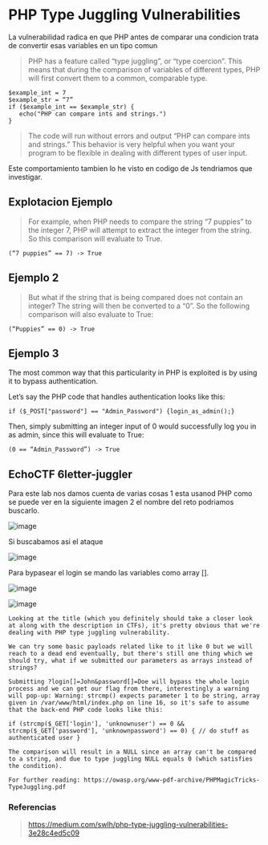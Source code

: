 






# PHP Type Juggling Vulnerabilities


La vulnerabilidad radica en que PHP antes de comparar una condicion trata de convertir esas variables en un tipo comun

> PHP has a feature called “type juggling”, or “type coercion”. This means that during the comparison 
of variables of different types, PHP will first convert them to a common, comparable type.


```
$example_int = 7
$example_str = “7”
if ($example_int == $example_str) {
   echo("PHP can compare ints and strings.")
}

```

> The code will run without errors and output “PHP can compare ints and strings.” 
This behavior is very helpful when you want your program to be flexible in dealing with different types of user input.

Este comportamiento tambien lo he visto en codigo de Js tendriamos que investigar.


## Explotacion Ejemplo


> For example, when PHP needs to compare the string “7 puppies” to the integer 7,
PHP will attempt to extract the integer from the string. So this comparison will evaluate to True.


```
(“7 puppies” == 7) -> True
```

## Ejemplo 2 

> But what if the string that is being compared does not contain an integer? 
The string will then be converted to a “0”. So the following comparison will also evaluate to True:

```
(“Puppies” == 0) -> True

```

## Ejemplo 3

The most common way that this particularity in PHP is exploited is by using it to bypass authentication.

Let’s say the PHP code that handles authentication looks like this:


```
if ($_POST["password"] == "Admin_Password") {login_as_admin();}
```

Then, simply submitting an integer input of 0 would successfully log you in as admin, since this will evaluate to True:

```
(0 == “Admin_Password”) -> True
```



## EchoCTF  6letter-juggler

Para este lab nos damos cuenta de varias cosas 1 esta usanod PHP como se puede ver en la siguiente imagen 2 el nombre del reto podriamos buscarlo.



![image](https://user-images.githubusercontent.com/63270579/211359923-b913c640-ed10-4bad-928b-9e3fd461e8a9.png)


Si buscabamos asi el ataque 

![image](https://user-images.githubusercontent.com/63270579/211360201-920d462e-616d-41c1-8fe7-724bf498e9fc.png)


Para bypasear el login se mando las variables como array [].

![image](https://user-images.githubusercontent.com/63270579/211371108-2d865595-06e3-4b5e-8a2b-92a2ae351472.png)

![image](https://user-images.githubusercontent.com/63270579/211371229-7aa2c4d9-215a-483c-b31b-ef347b6e8345.png)

```
Looking at the title (which you definitely should take a closer look at along with the description in CTFs), it's pretty obvious that we're dealing with PHP type juggling vulnerability.

We can try some basic payloads related like to it like 0 but we will reach to a dead end eventually, but there's still one thing which we should try, what if we submitted our parameters as arrays instead of strings?

Submitting ?login[]=John&password[]=Doe will bypass the whole login process and we can get our flag from there, interestingly a warning will pop-up: Warning: strcmp() expects parameter 1 to be string, array given in /var/www/html/index.php on line 16, so it's safe to assume that the back-end PHP code looks like this:

if (strcmp($_GET['login'], 'unknownuser') == 0 && strcmp($_GET['password'], 'unknownpassword') == 0) { // do stuff as authenticated user }

The comparison will result in a NULL since an array can't be compared to a string, and due to type juggling NULL equals 0 (which satisfies the condition).

For further reading: https://owasp.org/www-pdf-archive/PHPMagicTricks-TypeJuggling.pdf

```




### Referencias

> https://medium.com/swlh/php-type-juggling-vulnerabilities-3e28c4ed5c09
